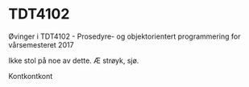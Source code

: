 # TDT4102
Øvinger i TDT4102 - Prosedyre- og objektorientert programmering for vårsemesteret 2017

Ikke stol på noe av dette.
Æ strøyk, sjø.

Kontkontkont
